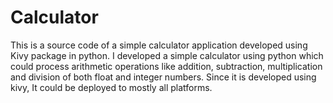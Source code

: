# Calculator
This is a source code of a simple calculator application developed using Kivy package in python.
I developed a simple calculator using python which could process arithmetic operations like addition, subtraction, multiplication and division of both float and integer numbers. Since it is developed using kivy, It could be deployed to mostly all platforms. 
